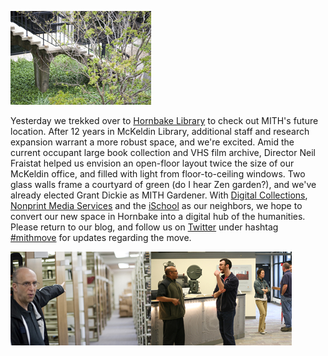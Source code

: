 [![](../../images/2011-05-mithmove_1710_courtyard-sm.jpg "Hornbake_Library_Courtyard")](http://mith.umd.edu/wp-content/uploads/2011/05/mithmove_1710_courtyard.jpg)

Yesterday we trekked over to [Hornbake Library](http://www.lib.umd.edu/HBK/) to check out MITH's future location. After 12 years in McKeldin Library, additional staff and research expansion warrant a more robust space, and we're excited. Amid the current occupant large book collection and VHS film archive, Director Neil Fraistat helped us envision an open-floor layout twice the size of our McKeldin office, and filled with light from floor-to-ceiling windows. Two glass walls frame a courtyard of green (do I hear Zen garden?), and we've already elected Grant Dickie as MITH Gardener. With [Digital Collections](http://digital.lib.umd.edu/), [Nonprint Media Services](http://www.lib.umd.edu/nonprint) and the [iSchool](http://ischool.umd.edu/) as our neighbors, we hope to convert our new space in Hornbake into a digital hub of the humanities. Please return to our blog, and follow us on [Twitter](https://twitter.com/UMD_MITH) under hashtag [#mithmove](https://twitter.com/search?q=%23mithmove) for updates regarding the move.

[![](../../images/2011-05-mithmove_1723_office-sm.jpg "Hornbake_Library_Basement")](http://mith.umd.edu/wp-content/uploads/2011/05/mithmove_1723_office.jpg)[![](../../images/2011-05-mithmove_1750_library-sm.jpg "Hornbake_Library_Entrance")](http://mith.umd.edu/wp-content/uploads/2011/05/mithmove_1750_library.jpg)
